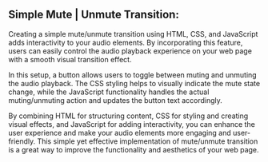 Simple Mute | Unmute Transition:
---------------------------------
Creating a simple mute/unmute transition using HTML, CSS, and JavaScript adds interactivity to your audio elements. By incorporating this feature, users can easily control the audio playback experience on your web page with a smooth visual transition effect.

In this setup, a button allows users to toggle between muting and unmuting the audio playback. The CSS styling helps to visually indicate the mute state change, while the JavaScript functionality handles the actual muting/unmuting action and updates the button text accordingly.

By combining HTML for structuring content, CSS for styling and creating visual effects, and JavaScript for adding interactivity, you can enhance the user experience and make your audio elements more engaging and user-friendly. This simple yet effective implementation of mute/unmute transition is a great way to improve the functionality and aesthetics of your web page.